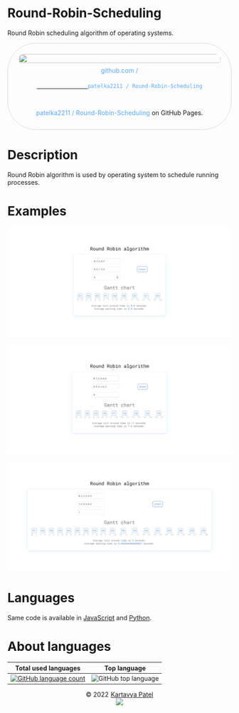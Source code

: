 # Round-Robin-Scheduling

Round Robin scheduling algorithm of operating systems.

<div style="width: 100%;text-align: center;">
    <div title="patelka2211/Round-Robin-Scheduling on GitHub" style="display: flex;flex-direction: column;align-items: center;justify-content: space-around; max-width: 100vw; margin: auto; padding: 0.6vh;border: 1px solid #b9bbbe99; border-radius: 1.6vh;">
        <img src="https://opengraph.githubassets.com/1fjljefe/patelka2211/Round-Robin-Scheduling" alt="" style="width: 100%;height: 100%;border-radius: 1vh;">
        <div style="margin: 5px auto;color: #58a6ff;">
            github.com /
            <code>
            <a href="https://github.com/patelka2211/Round-Robin-Scheduling" title="patelka2211/Round-Robin-Scheduling on GitHub" target="blank_" style="cursor: pointer;">
                <a href="https://github.com/patelka2211" title="patelka2211 on GitHub" style="text-decoration: none;color: #58a6ff;" target="blank_">patelka2211</a> / <a href="https://github.com/patelka2211/Round-Robin-Scheduling" title="patelka2211/Round-Robin-Scheduling on GitHub" style="text-decoration: none;color: #58a6ff;" target="blank_">Round-Robin-Scheduling</a>
            </a>
        </code>
        </div>
        <div style="margin: 5px auto;">
            <a href="https://patelka2211.github.io/Round-Robin-Scheduling" title="patelka2211/Round-Robin-Scheduling on GitHub Pages" style="text-decoration: none;color: #58a6ff;" target="blank_">patelka2211 / Round-Robin-Scheduling</a> on GitHub Pages.
        </div>
    </div>
</div>

# Description

Round Robin algorithm is used by operating system to schedule running processes.

# Examples

![](./output/example1.jpg)

![](./output/example2.jpg)

![](./output/example3.jpg)

# Languages

Same code is available in [JavaScript](./round_robin.js) and [Python](./round_robin.py).

# About languages

|                                                                Total used languages                                                                 |                                     Top language                                     |
| :-------------------------------------------------------------------------------------------------------------------------------------------------: | :----------------------------------------------------------------------------------: |
| [![GitHub language count](https://img.shields.io/github/languages/count/patelka2211/view)](https://api.github.com/repos/patelka2211/view/languages) | ![GitHub top language](https://img.shields.io/github/languages/top/patelka2211/view) |

<div style="display: flex; flex-direction: column; align-items: center;">
<div style="display: flex; align-items: center;">
&copy; 2022
<a href="https://github.com/patelka2211" title="Kartavya Patel" style="margin-left: 5px;">Kartavya Patel</a>
</div>
<a href="https://github.com/patelka2211" title="Kartavya Patel"><img src="https://avatars.githubusercontent.com/u/82671701" width="60px"/></a>
</div>
